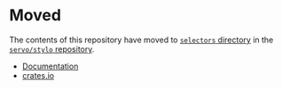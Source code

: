 Moved
=====

The contents of this repository have moved to [`selectors` directory](https://github.com/servo/stylo/tree/main/selectors) in
the [`servo/stylo` repository](https://github.com/servo/stylo).

* [Documentation](https://docs.rs/selectors/)
* [crates.io](https://crates.io/crates/selectors)
